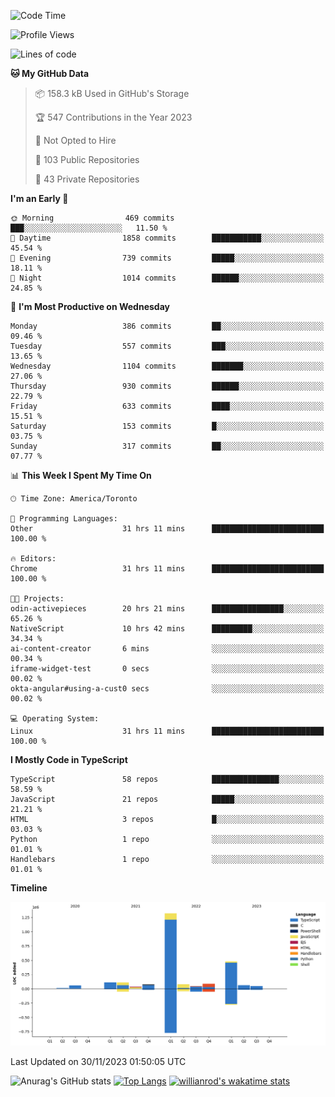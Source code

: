 <!--START_SECTION:waka-->
![Code Time](http://img.shields.io/badge/Code%20Time-837%20hrs%208%20mins-blue)

![Profile Views](http://img.shields.io/badge/Profile%20Views-8-blue)

![Lines of code](https://img.shields.io/badge/From%20Hello%20World%20I%27ve%20Written-2.5%20million%20lines%20of%20code-blue)

**🐱 My GitHub Data** 

> 📦 158.3 kB Used in GitHub's Storage 
 > 
> 🏆 547 Contributions in the Year 2023
 > 
> 🚫 Not Opted to Hire
 > 
> 📜 103 Public Repositories 
 > 
> 🔑 43 Private Repositories 
 > 
**I'm an Early 🐤** 

```text
🌞 Morning                469 commits         ███░░░░░░░░░░░░░░░░░░░░░░   11.50 % 
🌆 Daytime                1858 commits        ███████████░░░░░░░░░░░░░░   45.54 % 
🌃 Evening                739 commits         █████░░░░░░░░░░░░░░░░░░░░   18.11 % 
🌙 Night                  1014 commits        ██████░░░░░░░░░░░░░░░░░░░   24.85 % 
```
📅 **I'm Most Productive on Wednesday** 

```text
Monday                   386 commits         ██░░░░░░░░░░░░░░░░░░░░░░░   09.46 % 
Tuesday                  557 commits         ███░░░░░░░░░░░░░░░░░░░░░░   13.65 % 
Wednesday                1104 commits        ███████░░░░░░░░░░░░░░░░░░   27.06 % 
Thursday                 930 commits         ██████░░░░░░░░░░░░░░░░░░░   22.79 % 
Friday                   633 commits         ████░░░░░░░░░░░░░░░░░░░░░   15.51 % 
Saturday                 153 commits         █░░░░░░░░░░░░░░░░░░░░░░░░   03.75 % 
Sunday                   317 commits         ██░░░░░░░░░░░░░░░░░░░░░░░   07.77 % 
```


📊 **This Week I Spent My Time On** 

```text
🕑︎ Time Zone: America/Toronto

💬 Programming Languages: 
Other                    31 hrs 11 mins      █████████████████████████   100.00 % 

🔥 Editors: 
Chrome                   31 hrs 11 mins      █████████████████████████   100.00 % 

🐱‍💻 Projects: 
odin-activepieces        20 hrs 21 mins      ████████████████░░░░░░░░░   65.26 % 
NativeScript             10 hrs 42 mins      █████████░░░░░░░░░░░░░░░░   34.34 % 
ai-content-creator       6 mins              ░░░░░░░░░░░░░░░░░░░░░░░░░   00.34 % 
iframe-widget-test       0 secs              ░░░░░░░░░░░░░░░░░░░░░░░░░   00.02 % 
okta-angular#using-a-cust0 secs              ░░░░░░░░░░░░░░░░░░░░░░░░░   00.02 % 

💻 Operating System: 
Linux                    31 hrs 11 mins      █████████████████████████   100.00 % 
```

**I Mostly Code in TypeScript** 

```text
TypeScript               58 repos            ███████████████░░░░░░░░░░   58.59 % 
JavaScript               21 repos            █████░░░░░░░░░░░░░░░░░░░░   21.21 % 
HTML                     3 repos             █░░░░░░░░░░░░░░░░░░░░░░░░   03.03 % 
Python                   1 repo              ░░░░░░░░░░░░░░░░░░░░░░░░░   01.01 % 
Handlebars               1 repo              ░░░░░░░░░░░░░░░░░░░░░░░░░   01.01 % 
```



**Timeline**

![Lines of Code chart](https://raw.githubusercontent.com/wise-introvert/wise-introvert/master/assets/bar_graph.png)


 Last Updated on 30/11/2023 01:50:05 UTC
<!--END_SECTION:waka-->

![Anurag's GitHub stats](https://github-readme-stats.vercel.app/api?username=wise-introvert&count_private=true&show_icons=true)
[![Top Langs](https://github-readme-stats.vercel.app/api/top-langs/?username=wise-introvert&langs_count=10)](https://github.com/anuraghazra/github-readme-stats)
[![willianrod's wakatime stats](https://github-readme-stats.vercel.app/api/wakatime?username=wiseintrovert)](https://github.com/anuraghazra/github-readme-stats)
